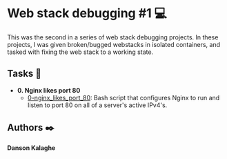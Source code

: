 # Web stack debugging #1 :computer:

This was the second in a series of web stack debugging projects. In these
projects, I was given broken/bugged webstacks in isolated containers,
and tasked with fixing the web stack to a working state.

## Tasks :page_with_curl:

* **0. Nginx likes port 80**
  * [0-nginx_likes_port_80](./0-nginx_likes_port_80): Bash script that
  configures Nginx to run and listen to port 80 on all of a server's active IPv4's.

## Authors :black_nib:
**Danson Kalaghe**
